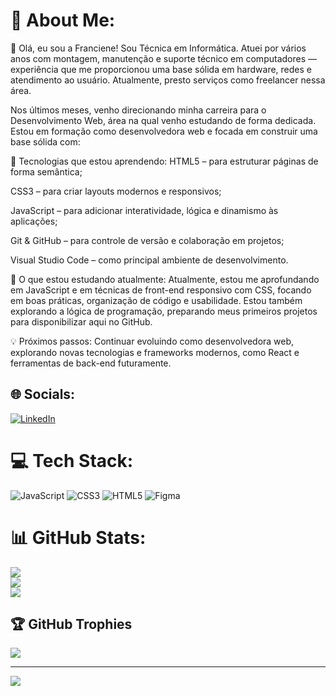 # 💫 About Me:
👋 Olá, eu sou a Franciene!
Sou Técnica em Informática. Atuei por vários anos com montagem, manutenção e suporte técnico em computadores — experiência que me proporcionou uma base sólida em hardware, redes e atendimento ao usuário. Atualmente, presto serviços como freelancer nessa área.

Nos últimos meses, venho direcionando minha carreira para o Desenvolvimento Web, área na qual venho estudando de forma dedicada. Estou em formação como desenvolvedora web e focada em construir uma base sólida com:

🚀 Tecnologias que estou aprendendo:
HTML5 – para estruturar páginas de forma semântica;

CSS3 – para criar layouts modernos e responsivos;

JavaScript – para adicionar interatividade, lógica e dinamismo às aplicações;

Git & GitHub – para controle de versão e colaboração em projetos;

Visual Studio Code – como principal ambiente de desenvolvimento.

🌱 O que estou estudando atualmente:
Atualmente, estou me aprofundando em JavaScript e em técnicas de front-end responsivo com CSS, focando em boas práticas, organização de código e usabilidade. Estou também explorando a lógica de programação, preparando meus primeiros projetos para disponibilizar aqui no GitHub.

💡 Próximos passos:
Continuar evoluindo como desenvolvedora web, explorando novas tecnologias e frameworks modernos, como React e ferramentas de back-end futuramente.


## 🌐 Socials:
[![LinkedIn](https://img.shields.io/badge/LinkedIn-%230077B5.svg?logo=linkedin&logoColor=white)](https://linkedin.com/in/franciene-raiane-99007124/) 

# 💻 Tech Stack:
![JavaScript](https://img.shields.io/badge/javascript-%23323330.svg?style=for-the-badge&logo=javascript&logoColor=%23F7DF1E) ![CSS3](https://img.shields.io/badge/css3-%231572B6.svg?style=for-the-badge&logo=css3&logoColor=white) ![HTML5](https://img.shields.io/badge/html5-%23E34F26.svg?style=for-the-badge&logo=html5&logoColor=white) ![Figma](https://img.shields.io/badge/figma-%23F24E1E.svg?style=for-the-badge&logo=figma&logoColor=white)
# 📊 GitHub Stats:
![](https://github-readme-stats.vercel.app/api?username=FrancieneRaiane&theme=dark&hide_border=false&include_all_commits=false&count_private=false)<br/>
![](https://nirzak-streak-stats.vercel.app/?user=FrancieneRaiane&theme=dark&hide_border=false)<br/>
![](https://github-readme-stats.vercel.app/api/top-langs/?username=FrancieneRaiane&theme=dark&hide_border=false&include_all_commits=false&count_private=false&layout=compact)

## 🏆 GitHub Trophies
![](https://github-profile-trophy.vercel.app/?username=FrancieneRaiane&theme=radical&no-frame=false&no-bg=true&margin-w=4)

---
[![](https://visitcount.itsvg.in/api?id=FrancieneRaiane&icon=0&color=0)](https://visitcount.itsvg.in)

<!-- Proudly created with GPRM ( https://gprm.itsvg.in ) -->
